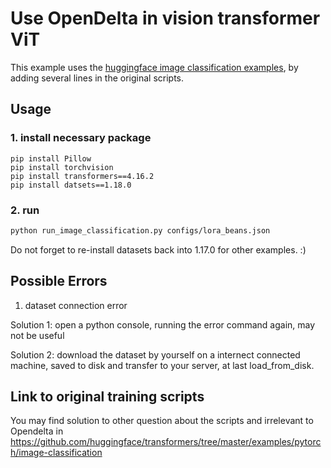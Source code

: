 <!---
Copyright 2021 The HuggingFace Team. All rights reserved.

Licensed under the Apache License, Version 2.0 (the "License");
you may not use this file except in compliance with the License.
You may obtain a copy of the License at

    http://www.apache.org/licenses/LICENSE-2.0

Unless required by applicable law or agreed to in writing, software
distributed under the License is distributed on an "AS IS" BASIS,
WITHOUT WARRANTIES OR CONDITIONS OF ANY KIND, either express or implied.
See the License for the specific language governing permissions and
limitations under the License.
-->

# Use OpenDelta in vision transformer ViT

This example uses the [huggingface image classification examples](), by adding several
lines in the original scripts.

## Usage
### 1. install necessary package
```shell
pip install Pillow
pip install torchvision
pip install transformers==4.16.2
pip install datsets==1.18.0
```

### 2. run
```bash
python run_image_classification.py configs/lora_beans.json
```

Do not forget to re-install datasets back into 1.17.0 for other examples. :)


## Possible Errors
1. dataset connection error

Solution 1: open a python console, running the error command again, may not be useful

Solution 2: download the dataset by yourself on a internect connected machine, saved to disk and transfer to your server, at last load_from_disk.


## Link to original training scripts
You may find solution to other question about the scripts and irrelevant to Opendelta in 
https://github.com/huggingface/transformers/tree/master/examples/pytorch/image-classification

